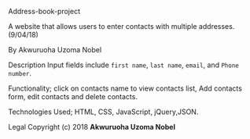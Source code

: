  Address-book-project
 
A website that allows users to enter contacts with multiple addresses. (9/04/18)

 By Akwuruoha Uzoma Nobel

 Description
Input fields include ```first name```, ```last name```, ```email```,  and ```Phone number```.

Functionality;
click on contacts name to view contacts list,
Add contacts form,
edit contacts and delete contacts.


Technologies Used; 
HTML, CSS, JavaScript, jQuery,JSON.


Legal
Copyright (c) 2018 **Akwuruoha Uzoma Nobel**
